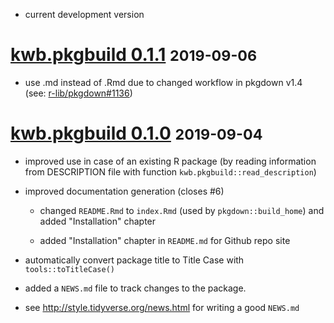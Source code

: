 * current development version

# [kwb.pkgbuild 0.1.1](https://github.com/KWB-R/kwb.pkgbuild/releases/tag/v0.1.0) <small>2019-09-06</small>

* use .md instead of .Rmd due to changed workflow in pkgdown v1.4 (see: [r-lib/pkgdown#1136](https://github.com/r-lib/pkgdown/issues/1136))

# [kwb.pkgbuild 0.1.0](https://github.com/KWB-R/kwb.pkgbuild/releases/tag/v0.1.0) <small>2019-09-04</small>

* improved use in case of an existing R package (by reading information from 
DESCRIPTION file with function `kwb.pkgbuild::read_description`)

* improved documentation generation (closes #6)

   +  changed `README.Rmd` to `index.Rmd` (used by `pkgdown::build_home`) and added 
      "Installation" chapter 

   + added "Installation" chapter in `README.md` for Github repo site

* automatically convert package title to Title Case with `tools::toTitleCase()` 

* added a `NEWS.md` file to track changes to the package.

* see http://style.tidyverse.org/news.html for writing a good `NEWS.md`


